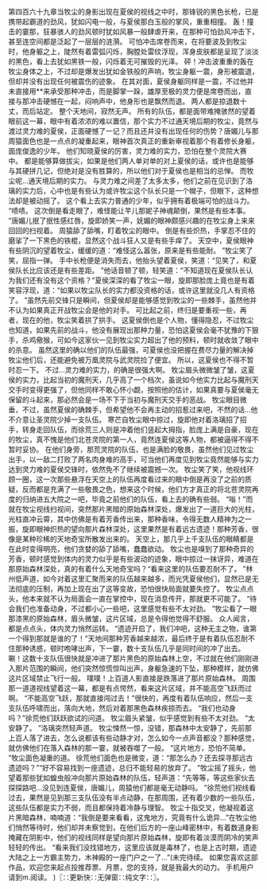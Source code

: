 第四百六十九章当牧尘的身影出现在夏侯的视线之中时，那锋锐的黑色长枪，已是携带起霸道的劲风，犹如闪电一般，与夏侯那白玉般的掌风，重重相撞。
轰！撞击的霎那，狂暴骇人的劲风顿时犹如风暴一般肆虐开来，在那种可怕劲风冲击下，甚至连空间都是泛起了一层层的涟漪。
可怕冲击席卷而来，在将要波及到牧尘时，他身躯之上，陡然有着雷弧闪烁，胸膛处雷纹浮现，浑身皮肤都是呈现了淡淡的黑色，看上去犹如黑铁一般，闪烁着无可摧毁的光泽。
砰！冲击波重重的轰在牧尘身体之上，不过却是爆发出犹如金铁般的声响，牧尘身躯一震，身形被震退，但却并没有出现任何被震伤的迹象。
在其对面，夏侯身躯同样是一震，不过他并未直接用**来承受那种冲击，而是脚掌一跺，雄厚至极的灵力便是席卷而出，直接与那冲击硬憾在一起，闷响声中，他身形也是飘然而退。
两人都是掠退数十丈，而后站定。
整个天地间，寂然无声。
所有的队伍，都是面带难掩骇然的望着眼前这一幕，眼中有着浓浓的难以置信，那个实力不过通天境后期的牧尘，竟然与渡过灵力难的夏侯，正面硬憾了一记？而且还并没有出现任何的伤势？唐媚儿与那周猿面色也是一点点的凝重起来，眼神首次真正的重新审视着那个有着修长身躯，面庞俊逸的少年。
他们知晓夏侯的厉害，灵力难的实力，恐怕在整个灵院大赛中。
都是能够算做拔尖，如果是他们两人单对单的对上夏侯的话，或许也是能够与其硬拼几记，但绝对是没有胜算的，所以他们对于夏侯也是相当的忌惮。
而牧尘呢...通天境后期的实力。
与灵力难之间差了太多太多，他们之前在见识到了洛璃的实力后，心中也是有些认为或许牧尘这个队长只是一个幌子，但眼下，这种想法却是被动摇了。
这个看上去实力普通的少年，似乎拥有着极端可怕的战斗力。
“啧啧。
这次倒是看走眼了，难怪能让芊儿那妮子神魂颠倒，果然是有些本事。
”唐媚儿抿了抿性感红唇，旋即娇笑一声，妩媚的眼神颇感兴趣的在牧尘身上来来回回的扫视着。
周猿舔了舔嘴，盯着牧尘的眼中。
倒是有些炽热，手掌忍不住的磨挲了一下黑色的铁棍，显然这个战斗狂人又是有些手痒了。
天空中，夏侯眼神有些阴沉的望着牧尘，缓缓的道：“难怪这么嚣张，原来是有些能耐。
”牧尘笑了笑，屈指一弹。
手中长枪便是消失而去，他抬头望着夏侯，笑道：“见笑了，和夏侯队长比应该还是有些差距。
”他话音顿了顿，轻笑道：“不知道现在夏侯队长认为我们还有没有这个资格？”夏侯深深的看了牧尘一眼，旋即那脸庞上竟也是有着笑容浮现，道：“如果以牧尘队长的实力都没资格的话，或许这里就没几人有资格了。
”虽然先前交锋只是瞬间，但夏侯却是能够感觉到牧尘的一些棘手，虽然他并不认为如果真正开战牧尘会是他的对手。
可比起之前，终归是要重视一些，再者，现在的他，牧尘笑着拱了拱手。
这夏侯倒也是个人物，懂得隐忍，不过牧尘也知道，如果先前的战斗，他没有展现出那种力量，恐怕这夏侯会毫不犹豫的下狠手，杀鸡儆猴，可如今这家伙一见到牧尘实力超出了他的预料，顿时就收敛了眼中的杀意。
虽然这里的确以他们的队伍最强，可夏侯也没把握在费尽力量的解决掉牧尘他们后，还能避免被万凰灵院与武灵院捡了便宜。
所以，这夏侯也不得不暂时忍一下。
不过...灵力难的实力，的确是很强大啊。
牧尘眉头微微皱了皱，这夏侯的实力，比起当初的魔刑天，几乎高了一个档次，虽说如今他实力比起与魔刑天交手时变得更强了，但他同样不敢心怀小觑，按照他的估计，如果真要与夏侯毫无保留的斗起来，那必然会是一场不下于当初与魔刑天交手的恶战。
牧尘眼目微垂，不过，虽然夏侯的确棘手，但希望他不会再主动的招惹过来吧，不然的话...他不介意让圣灵院少掉一支队伍。
寒芒自牧尘眼中掠过，旋即他对着洛璃招了招手，转身走回队伍，而徐荒三人则是冲着他们竖起大拇指，脸庞上满是自豪，现在的牧尘，真不愧是他们北苍灵院的第一人，竟然连夏侯这等人物，都被逼得不得不暂时妥协。
在他们身旁，那荒灵院的队伍，也是满脸的敬畏，虽然他们见过牧尘出手，以一敌二打败了两名肉身难的高手，可当他们再度见到牧尘竟然能够与实力达到灵力难的夏侯交锋时，依然免不了继续被震撼一次。
牧尘笑了笑，他视线环顾一圈，这一次那些悬浮在天空上的队伍再度看过来的眼中倒是再没了之前的质疑，反而都是充满了一些敬畏之色，想来这个时候，他们方才真正的将北苍灵院再度的归纳进五大院之一吧，毕竟之前他们的队伍，看上去的确有些弱。
“嗡！”而就在牧尘视线扫视间，突然那片黑暗的原始森林深处，爆发出了一道巨大的光柱，光柱直冲云霄，其中仿佛是有着芳香传出来，那种香味，令得无数人精神为之一振，旋即眼神炽热的望向那片森林深处，这里果然是有着远古遗迹！那种芳香，很像是某种珍稀的天地奇宝所散发出来的。
天空上，那几乎上千支队伍的眼睛都是在此时变得明亮，他们贪婪的舔了舔嘴，蠢蠢欲动。
牧尘也是嗅到了那种奇异的芳香，顿时感觉到体内的灵力似乎是有些波动的迹象，眼中掠过一抹讶异，难道在那原始森林深处，真的有着什么天地奇宝吗？“看来这里的队伍要忍耐不了。
”林州低声道，如今对着这里汇聚而来的队伍越来越多，而光凭夏侯他们，显然已是无法彻底的压制，再加上现在出了这等变故，恐怕很快局面就要失控了。
牧尘点点头，他本来就不认为局面会一直在掌控中，现在消息传开，那就更不可能了。
“待会我们也准备动身，不过都小心一些吧，这里感觉有些不太对劲。
”牧尘看了一眼那漆黑的原始森林，眉头微皱，这片区域，总是令得他觉得不舒服。
众人闻言，都是点点头，体内灵力悄然运转。
“遗迹开启了，我们冲吧，这种无主之物，谁第一个得到那就是谁的了！”天地间那种芳香越来越浓，最后终于是有着队伍忍耐不住那种诱惑，顿时咆哮出声，下一霎，数十支队伍几乎是同时间的冲了出去。
唰！这数十支队伍很快就是冲进了那片黑色的原始森林上空，不过就在他们刚刚进入那片范围的瞬间，他们突然惊慌惊叫出声，身躯急速的下坠，那种模样，就仿佛这片区域禁止飞行一般。
噗噗！上百道人影直接是跌落进了那片原始森林。
周围那一道道视线望着这一幕，都是有点愕然，看来这片区域，并不能高空飞跃而过啊。
“不能高空飞跃，那就直接闯过去！”很快的，再度有着队伍响应，然后一支支队伍呼啸而出，落向大地，然后对着那黑色森林疾掠而去。
“我们也动身吗？”徐荒他们跃跃欲试的问道。
牧尘眉头紧皱，似乎感觉到有些不太对劲。
“太安静了。
”洛璃突然轻声道。
牧尘悚然一惊，没错，那森林中太安静了，先前那上百人落了进去，怎么说都该有些动静才对，怎么如今一点声音都没？那种感觉，就仿佛他们在落入森林的那一霎，就被吞噬了一般。
“这片地方，恐怕不简单。
”牧尘面色凝重的道。
徐荒他们面色也是微变，道：“那怎么办？还去探寻那远古遗迹吗？”“好不容易找到一座遗迹，总归不能轻易的放弃了。
”牧尘摇了摇头，他望着那些犹如蝗虫般冲向那片原始森林的队伍，轻声道：“先等等，等这些家伙去探探路吧...没见到连夏侯，唐媚儿，周猿他们都是毫无动静吗。
”徐荒他们视线看过去，果然是见到那三支队伍没有半点动静，在那周围，还有着少数的一些队伍，这些队伍都是实力不弱，而且都保持着冷静与理智。
牧尘十指交叉，他凝视着这片黑暗森林，喃喃道：“我倒是要来看看，这鬼地方，究竟有什么诡异...”在牧尘他们悄然等待时，他们却并未察觉到，在他们后方的一座山峰密林中，有着数道身影掩藏在阴影中，他们的视线同样是望向那片原始森林，旋即有着淡漠而阴冷的笑声轻轻的传出。
“看来我们没找错地方，这里应该就是毒林了，也是上古时期，遗迹大陆之上一方霸主势力，木神殿的一座门户之一了...”(未完待续。
如果您喜欢这部作品，欢迎您来起点投推荐票、月票，您的支持，就是我最大的动力。
手机用户请到m.阅读。
)〖∷更新快∷无弹窗∷纯文字∷〗。

